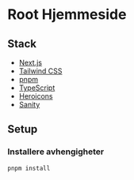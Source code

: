 # Root Hjemmeside

## Stack

- [Next.js](https://nextjs.org/)
- [Tailwind CSS](https://tailwindcss.com/)
- [pnpm](https://pnpm.js.org/)
- [TypeScript](https://www.typescriptlang.org/)
- [Heroicons](https://heroicons.com/)
- [Sanity](https://www.sanity.io/)

## Setup

### Installere avhengigheter

```bash
pnpm install
```
